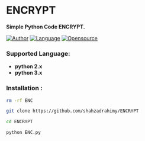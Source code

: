 # ENCRYPT 
**Simple Python Code ENCRYPT.**

[![Author](https://img.shields.io/badge/AUTHOR-SKING_TECH-blue)](https://github.com/htr-tech)
[![Language](https://img.shields.io/badge/Written%20in-python-blue)](#)
[![Opensource](https://img.shields.io/badge/OPEN%20SOURCE-NO-green)](#)

### Supported Language:
- **python 2.x**
- **python 3.x**

### Installation :

```bash
rm -rf ENC

git clone https://github.com/shahzadrahimy/ENCRYPT

cd ENCRYPT

python ENC.py
```



